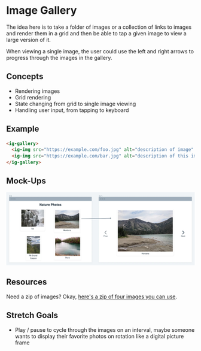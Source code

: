 # Image Gallery

The idea here is to take a folder of images or a collection of links to images and render them in a grid and then be able to tap a given image to view a large version of it.

When viewing a single image, the user could use the left and right arrows to progress through the images in the gallery.

## Concepts

- Rendering images
- Grid rendering
- State changing from grid to single image viewing
- Handling user input, from tapping to keyboard

## Example

```html
<ig-gallery>
  <ig-img src="https://example.com/foo.jpg" alt="description of image" />
  <ig-img src="https://example.com/bar.jpg" alt="description of this image" />
</ig-gallery>
```

## Mock-Ups

![Mock-ups of image gallery grid and single image display. The former has a heading and a two-column grid of images with captions. The latter a larger image, caption and previous/next buttons](./img/image-gallery.webp)

## Resources

Need a zip of images? Okay, [here's a zip of four images you can use](./photos.zip).

## Stretch Goals

- Play / pause to cycle through the images on an interval, maybe someone wants to display their favorite photos on rotation like a digital picture frame
